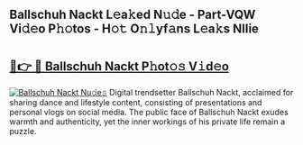 ## Ballschuh Nackt L𝚎a𝚔ed N𝚞𝚍e - Part-VQW Vi𝚍𝚎o P𝚑𝚘tos - H𝚘𝚝 O𝚗𝚕yf𝚊ns L𝚎a𝚔s NlIie

# <h2><a href="http://kf0li07.oniu.top/?m=Ballschuh+Nackt">🔗👉 🔴 Ballschuh Nackt P𝚑ot𝚘𝚜 V𝚒d𝚎o</a></h2>

[![Ballschuh Nackt Nu𝚍e𝚜](https://i.imgur.com/0qMVB7G.gif)](http://kf0li07.oniu.top/?m=Ballschuh+Nackt)
Digital trendsetter Ballschuh Nackt, acclaimed for sharing dance and lifestyle content, consisting of presentations and personal vlogs on social media. The public face of Ballschuh Nackt exudes warmth and authenticity, yet the inner workings of his private life remain a puzzle.  
